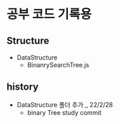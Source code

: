 # 공부 코드 기록용

  ## Structure
- DataStructure
  - BinanrySearchTree.js



## history
- DataStructure 폴더 추가 _ 22/2/28
  - binary Tree study commit 